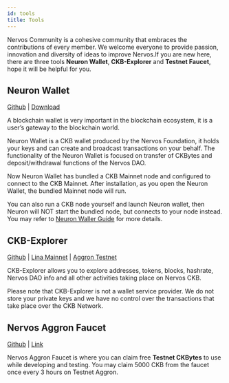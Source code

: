 ```yaml
---
id: tools
title: Tools
---
```


Nervos Community is a cohesive community that embraces the contributions of every member. We welcome everyone to provide passion, innovation and diversity of ideas to improve Nervos.If you are new here, there are three tools **Neuron Wallet**, **CKB-Explorer** and **Testnet Faucet**, hope it will be helpful for you.

## Neuron Wallet 
[Github](https://github.com/nervosnetwork/neuron) | [Download](https://github.com/nervosnetwork/neuron/releases)

A blockchain wallet is very important in the blockchain ecosystem, it is a user’s gateway to the blockchain world.

Neuron Wallet is a CKB wallet produced by the Nervos Foundation, it holds your keys and can create and broadcast transactions on your behalf. The functionality of the Neuron Wallet is focused on transfer of CKBytes and deposit/withdrawal functions of the Nervos DAO.

Now Neuron Wallet has bundled a CKB Mainnet node and configured to connect to the CKB Mainnet. After installation, as you open the Neuron Wallet, the bundled Mainnet node will run.

You can also run a CKB node yourself and launch Neuron wallet, then Neuron will NOT start the bundled node, but connects to your node instead. You may refer to [Neuron Waller Guide](guides/neuron.md) for more details.


## CKB-Explorer  
[Github](https://github.com/nervosnetwork/ckb-explorer) | [Lina Mainnet](https://explorer.nervos.org/) | [Aggron Testnet](https://explorer.nervos.org/aggron/)

 CKB-Explorer allows you to explore addresses, tokens, blocks, hashrate, Nervos DAO info and all other activities taking place on Nervos CKB.

Please note that CKB-Explorer is not a wallet service provider. We do not store your private keys and we have no control over the transactions that take place over the CKB Network.

## Nervos Aggron Faucet  
[Github](https://github.com/shaojunda/ckb-testnet-faucet) | [Link](https://faucet.nervos.org/)

Nervos Aggron Faucet is where you can claim free **Testnet CKBytes** to use while developing and testing. You may claim 5000 CKB from the faucet once every 3 hours on Testnet Aggron.